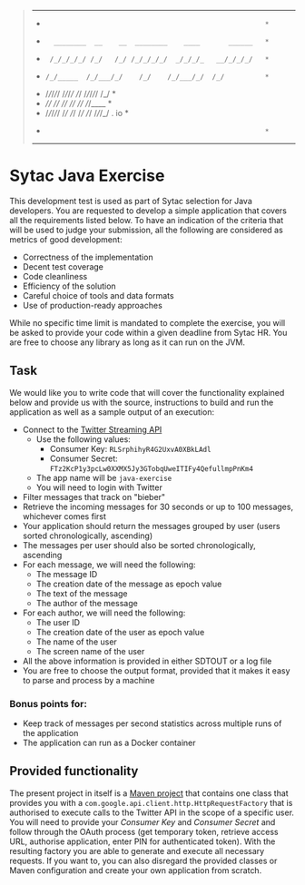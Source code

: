 > *************************************************************
> *                                                           *
> *       ________  __    __  ________    ____       ______   *
> *      /_/_/_/_/ /_/   /_/ /_/_/_/_/  _/_/_/_   __/_/_/_/   *
> *     /_/_____  /_/___/_/    /_/    /_/___/_/  /_/          *
> *    /_/_/_/_/   /_/_/_/    /_/    /_/_/_/_/  /_/           *
> *   ______/_/       /_/    /_/    /_/   /_/  /_/____        *
> *  /_/_/_/_/       /_/    /_/    /_/   /_/    /_/_/_/ . io  *
> *                                                           *
> *************************************************************

# Sytac Java Exercise #

This development test is used as part of Sytac selection for Java developers. You are requested to develop a simple application that covers all the requirements listed below. To have an indication of the criteria that will be used to judge your submission, all the following are considered as metrics of good development:

+ Correctness of the implementation
+ Decent test coverage
+ Code cleanliness
+ Efficiency of the solution
+ Careful choice of tools and data formats
+ Use of production-ready approaches

While no specific time limit is mandated to complete the exercise, you will be asked to provide your code within a given deadline from Sytac HR. You are free to choose any library as long as it can run on the JVM.

## Task ##

We would like you to write code that will cover the functionality explained below and provide us with the source, instructions to build and run the application  as well as a sample output of an execution:

+ Connect to the [Twitter Streaming API](https://dev.twitter.com/streaming/overview)
    * Use the following values:
        + Consumer Key: `RLSrphihyR4G2UxvA0XBkLAdl`
        + Consumer Secret: `FTz2KcP1y3pcLw0XXMX5Jy3GTobqUweITIFy4QefullmpPnKm4`
    * The app name will be `java-exercise`
    * You will need to login with Twitter
+ Filter messages that track on "bieber"
+ Retrieve the incoming messages for 30 seconds or up to 100 messages, whichever comes first
+ Your application should return the messages grouped by user (users sorted chronologically, ascending)
+ The messages per user should also be sorted chronologically, ascending
+ For each message, we will need the following:
    * The message ID
    * The creation date of the message as epoch value
    * The text of the message
    * The author of the message
+ For each author, we will need the following:
    * The user ID
    * The creation date of the user as epoch value
    * The name of the user
    * The screen name of the user
+ All the above information is provided in either SDTOUT or a log file
+ You are free to choose the output format, provided that it makes it easy to parse and process by a machine

### __Bonus points for:__ ###

+ Keep track of messages per second statistics across multiple runs of the application
+ The application can run as a Docker container

## Provided functionality ##

The present project in itself is a [Maven project](http://maven.apache.org/) that contains one class that provides you with a `com.google.api.client.http.HttpRequestFactory` that is authorised to execute calls to the Twitter API in the scope of a specific user.
You will need to provide your _Consumer Key_ and _Consumer Secret_ and follow through the OAuth process (get temporary token, retrieve access URL, authorise application, enter PIN for authenticated token).
With the resulting factory you are able to generate and execute all necessary requests.
If you want to, you can also disregard the provided classes or Maven configuration and create your own application from scratch.
